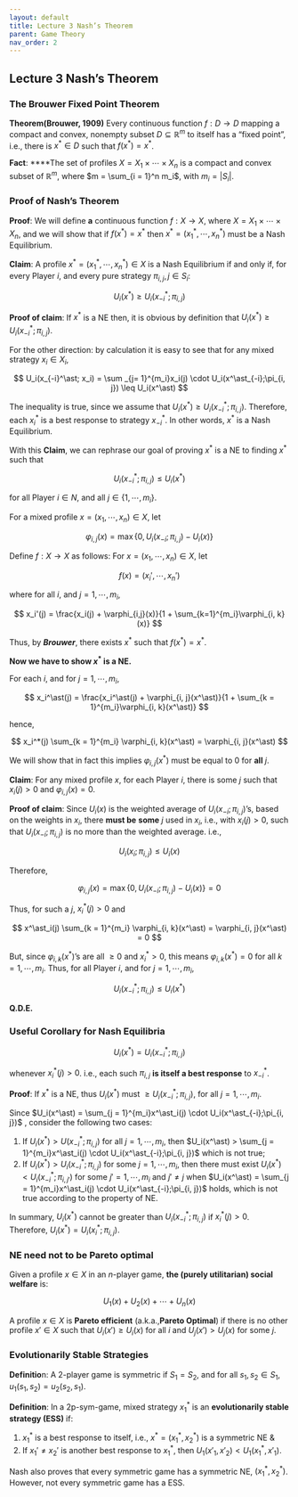 ```yaml
---
layout: default
title: Lecture 3 Nash’s Theorem
parent: Game Theory
nav_order: 2
---
```

## Lecture 3 Nash’s Theorem

### The Brouwer Fixed Point Theorem

**Theorem(Brouwer, 1909)** Every continuous function $f: D \to D$ mapping a compact and convex, nonempty subset $D \subseteq \mathbb{R}^m$ to itself has a “fixed point”, i.e., there is $x^\ast \in D$ such that $f(x^\ast) = x^\ast$.

**Fact**: ****The set of profiles $X = X_1 \times \cdots \times X_n$ is a compact and convex subset of $\mathbb{R}^m$, where $m = \sum_{i = 1}^n m_i$, with $m_i = \lvert S_i \rvert$.

### Proof of Nash’s Theorem

**Proof**: We will define **a** continuous function $f: X \to X$, where $X = X_1 \times \cdots \times X_n$, and we will show that if $f(x^\ast) = x^\ast$ then $x^\ast = (x_1^\ast, \cdots, x_n^\ast)$ must be a Nash Equilibrium.

**Claim**: A profile $x^\ast = (x_1^\ast, \cdots, x_n^\ast) \in X$ is a Nash Equilibrium if and only if, for every Player $i$, and every pure strategy $\pi _{i, j}, j \in S_i$:

$$
U_i(x^\ast) \geq U_i(x^\ast_{-i}; \pi_{i, j})
$$

**Proof of claim**: If $x^\ast$ is a NE then, it is obvious by definition that $U_i(x^\ast) \geq U_i(x_{-i}^\ast; \pi_{i, j})$.

For the other direction: by calculation it is easy to see that for any mixed strategy $x_i \in X_i$, 

$$
U_i(x_{-i}^\ast; x_i) = \sum _{j= 1}^{m_i}x_i(j) \cdot U_i(x^\ast_{-i};\pi_{i, j}) \leq U_i(x^\ast)
$$

The inequality is true, since we assume that $U_i(x^\ast) \geq U_i(x_{-i}^\ast;\pi_{i,j})$. Therefore, each $x_i^\ast$ is a best response to strategy $x_{-i}^\ast$. In other words, $x^\ast$ is a Nash Equilibrium.

With this **Claim**, we can rephrase our goal of proving $x^\ast$ is a NE to finding $x^\ast$ such that 

$$
U_i(x_{-i}^\ast; \pi_{i, j}) \leq U_i(x^\ast)
$$

for all Player $i \in N$, and all $j \in \lbrace 1, \cdots, m_i\rbrace$. 

For a mixed profile $x = (x_1, \cdots, x_n) \in X$, let 

$$
\varphi_{i, j}(x) = \max\lbrace 0, U_i(x_{-i};\pi_{i, j}) - U_i(x)\rbrace
$$

Define $f: X \to X$ as follows: For $x = (x_1, \cdots, x_n) \in X$, let

$$
f(x) = (x_i', \cdots, x_n')
$$

where for all $i$, and $j = 1, \cdots, m_i$,

$$
x_i'(j) = \frac{x_i(j) + \varphi_{i,j}(x)}{1 + \sum_{k=1}^{m_i}\varphi_{i, k}(x)}
$$

Thus, by ***Brouwer***, there exists $x^\ast$ such that $f(x^\ast) = x^\ast$.

**Now we have to show $x^\ast$ is a NE.**

For each $i$, and for $j = 1, \cdots, m_i$,

$$
x_i^\ast(j) = \frac{x_i^\ast(j) + \varphi_{i, j}(x^\ast)}{1 + \sum_{k = 1}^{m_i}\varphi_{i, k}(x^\ast)}
$$

hence,

$$
x_i^*(j) \sum_{k = 1}^{m_i} \varphi_{i, k}(x^\ast) = \varphi_{i, j}(x^\ast)
$$

We will show that in fact this implies $\varphi_{i, j}(x^\ast)$ must be equal to $0$ for **all** $j$.

**Claim**: For any mixed profile $x$, for each Player $i$, there is some $j$ such that $x_i(j) > 0$ and $\varphi_{i, j}(x) = 0$.

**Proof of claim**: Since $U_i(x)$ is the weighted average of $U_i(x_{-i}; \pi_{i, j})$’s, based on the weights in $x_i$, there **must be** **some** $j$ used in $x_i$, i.e., with $x_i(j) > 0$, such that $U_i(x_{-i};\pi_{i, j})$ is no more than the weighted average. i.e., 

$$
U_i(x_i;\pi_{i, j}) \leq U_i(x)
$$

Therefore,

$$
\varphi_{i, j}(x) = \max\lbrace 0, U_i(x_{-i};\pi_{i, j}) - U_i(x)\rbrace = 0
$$

Thus, for such a $j$, $x^\ast_i(j) > 0$ and 

$$
x^\ast_i(j) \sum_{k = 1}^{m_i} \varphi_{i, k}(x^\ast) = \varphi_{i, j}(x^\ast) = 0
$$

But, since $\varphi_{i, k}(x^\ast)$’s are all $\geq 0$ and $x^\ast_i > 0$, this means $\varphi_{i, k}(x^\ast) = 0$ for all $k = 1, \cdots, m_i$.  Thus, for all Player $i$, and for $j = 1, \cdots, m_i$,

$$
U_i(x^\ast_{-i}; \pi_{i, j}) \leq U_i(x^\ast)
$$

**Q.D.E.**

### Useful Corollary for Nash Equilibria

$$
U_i(x^\ast) = U_i(x^\ast_{-i};\pi_{i, j})
$$

whenever $x^\ast_i(j) > 0$. i.e., each such $\pi_{i, j}$ **is itself a best response** to $x_{-i}^*$.

**Proof**: If $x^\ast$ is a NE, thus $U_i(x^\ast)$ must $\geq U_i(x^\ast_{-i}; \pi_{i, j})$, for all $j = 1, \cdots, m_i$. 

Since $U_i(x^\ast) = \sum_{j = 1}^{m_i}x^\ast_i(j) \cdot U_i(x^\ast_{-i};\pi_{i, j})$ , consider the following two cases:

1. If $U_i(x^\ast) > U(x^\ast_{-i};\pi_{i, j})$ for all $j = 1, \cdots, m_i$, then $U_i(x^\ast) > \sum_{j = 1}^{m_i}x^\ast_i(j) \cdot U_i(x^\ast_{-i};\pi_{i, j})$  which is not true;
2. If $U_i(x^\ast) > U_i(x^\ast_{-i};\pi_{i, j})$ for some $j = 1, \cdots, m_i$, then there must exist $U_i(x^\ast) < U_i(x^\ast_{-i};\pi_{i, j'})$ for some $j' = 1, \cdots, m_i$ and $j' \neq j$ when $U_i(x^\ast) = \sum_{j = 1}^{m_i}x^\ast_i(j) \cdot U_i(x^\ast_{-i};\pi_{i, j})$  holds, which is not true according to the property of NE.

In summary, $U_i(x^\ast)$ cannot be greater than $U_i(x_{-i}^\ast; \pi_{i,j})$ if $x_i^\ast(j) > 0$. Therefore, $U_i(x^\ast) = U_i(x^\ast_i; \pi_{i, j})$.

### NE need not to be Pareto optimal
Given a profile $x \in X$ in an $n$-player game, **the (purely utilitarian) social welfare** is:

$$
U_1(x) + U_2(x) + \cdots + U_n(x)
$$

A profile $x \in X$ is **Pareto efficient** (a.k.a.,**Pareto Optimal**) if there is no other profile $x' \in X$ such that $U_i(x') \geq U_i(x)$ for all $i$ and $U_j(x') > U_j(x)$ for some $j$.

### Evolutionarily Stable Strategies

**Definitio**n: A 2-player game is symmetric if $S_1 = S_2$, and for all $s_1, s_2 \in S_1$, $u_1(s_1, s_2) = u_2(s_2, s_1)$.

**Definition**: In a 2p-sym-game, mixed strategy $x_1^\ast$ is an **evolutionarily stable strategy (ESS)** if:

1. $x_1^\ast$ is a best response to itself, i.e., $x^\ast = (x_1^\ast, x_2^\ast)$ is a symmetric NE &
2. If $x_1' \neq x_2'$ is another best response to $x_1^\ast$, then $U_1(x'_1, x'_2) < U_1(x_1^\ast, x'_1)$.

Nash also proves that every symmetric game has a symmetric NE, $(x_1^\ast, x_2^\ast)$. However, not every symmetric game has a ESS.